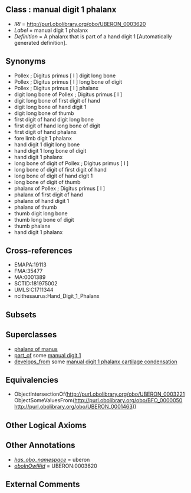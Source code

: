 
## Class : manual digit 1 phalanx

 * *IRI* = http://purl.obolibrary.org/obo/UBERON_0003620
 * *Label* = manual digit 1 phalanx
 * *Definition* = A phalanx that is part of a hand digit 1 [Automatically generated definition].

## Synonyms

 * Pollex ; Digitus primus [ I ] digit long bone
 * Pollex ; Digitus primus [ I ] long bone of digit
 * Pollex ; Digitus primus [ I ] phalanx
 * digit long bone of Pollex ; Digitus primus [ I ]
 * digit long bone of first digit of hand
 * digit long bone of hand digit 1
 * digit long bone of thumb
 * first digit of hand digit long bone
 * first digit of hand long bone of digit
 * first digit of hand phalanx
 * fore limb digit 1 phalanx
 * hand digit 1 digit long bone
 * hand digit 1 long bone of digit
 * hand digit 1 phalanx
 * long bone of digit of Pollex ; Digitus primus [ I ]
 * long bone of digit of first digit of hand
 * long bone of digit of hand digit 1
 * long bone of digit of thumb
 * phalanx of Pollex ; Digitus primus [ I ]
 * phalanx of first digit of hand
 * phalanx of hand digit 1
 * phalanx of thumb
 * thumb digit long bone
 * thumb long bone of digit
 * thumb phalanx
 * hand digit 1 phalanx

## Cross-references

 * EMAPA:19113
 * FMA:35477
 * MA:0001389
 * SCTID:181975002
 * UMLS:C1711344
 * ncithesaurus:Hand_Digit_1_Phalanx

## Subsets


## Superclasses

 * [phalanx of manus](../../UBERON/36/UBERON_0001436.md)
 * [part_of](../../BFO/50/BFO_0000050.md) some [manual digit 1](../../UBERON/63/UBERON_0001463.md)
 * [develops_from](../../RO/02/RO_0002202.md) some [manual digit 1 phalanx cartilage condensation](../../UBERON/75/UBERON_0010675.md)

## Equivalencies

 * ObjectIntersectionOf(<http://purl.obolibrary.org/obo/UBERON_0003221> ObjectSomeValuesFrom(<http://purl.obolibrary.org/obo/BFO_0000050> <http://purl.obolibrary.org/obo/UBERON_0001463>))

## Other Logical Axioms


## Other Annotations

 * *[has_obo_namespace](../../ce/oboInOwl#hasOBONamespace.md)* = uberon
 * *[oboInOwl#id](../../id/oboInOwl#id.md)* = UBERON:0003620

## External Comments

